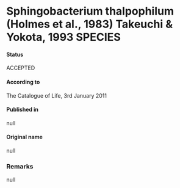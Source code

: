 # Sphingobacterium thalpophilum (Holmes et al., 1983) Takeuchi & Yokota, 1993 SPECIES

#### Status
ACCEPTED

#### According to
The Catalogue of Life, 3rd January 2011

#### Published in
null

#### Original name
null

### Remarks
null